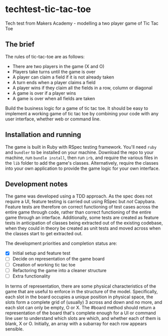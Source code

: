 # techtest-tic-tac-toe
Tech test from Makers Academy - modelling a two player game of Tic Tac Toe

## The brief

The rules of tic-tac-toe are as follows:

* There are two players in the game (X and O)
* Players take turns until the game is over
* A player can claim a field if it is not already taken
* A turn ends when a player claims a field
* A player wins if they claim all the fields in a row, column or diagonal
* A game is over if a player wins
* A game is over when all fields are taken

Build the business logic for a game of tic tac toe. It should be easy to implement a working game of tic tac toe by combining your code with any user interface, whether web or command line.

## Installation and running

The game is built in Ruby with RSpec testing framework. You'll need `ruby` and `bundler` to be installed on your machine. Download the repo to your machine, run `bundle install`, then run `irb`, and require the various files in the `lib` folder to add the game's classes. Alternatively, require the classes into your own application to provide the game logic for your own interface.

## Development notes

The game was developed using a TDD approach. As the spec does not require a UI, feature testing is carried out using RSpec but *not* Capybara. Feature tests are therefore on correct functioning of test cases across the entire game through code, rather than correct functioning of the entire game through an interface. Additionally, some tests are created as feature tests in anticipation of classes being extracted out of the existing codebase, when they could in theory be created as unit tests and moved across when the classes start to get extracted out.

The development priorities and completion status are:

- [x] Initial setup and feature test
- [ ] Decide on representation of the game board
- [ ] Creation of working tic tac toe
- [ ] Refactoring the game into a cleaner structure
- [ ] Extra functionality

In terms of representation, there are some physical characteristics of the game that are useful to enforce in the structure of the model. Specifically, each slot in the board occupies a unique position in physical space, the slots form a complete grid of (usually) 3 across and down and no more, and each slot can only be empty, O or X. The #board method should return a representation of the board that's complete enough for a UI or command line user to understand which slots are which, and whether each of them is blank, X or O. Initially, an array with a subarray for each row appears sensible.
